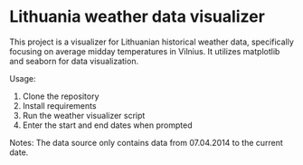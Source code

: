 # Lithuania weather data visualizer
This project is a visualizer for Lithuanian historical weather data, specifically focusing on average midday temperatures in Vilnius. It utilizes matplotlib and seaborn for data visualization.

Usage:
1. Clone the repository
2. Install requirements
3. Run the weather visualizer script
4. Enter the start and end dates when prompted

Notes:
The data source only contains data from 07.04.2014 to the current date.


